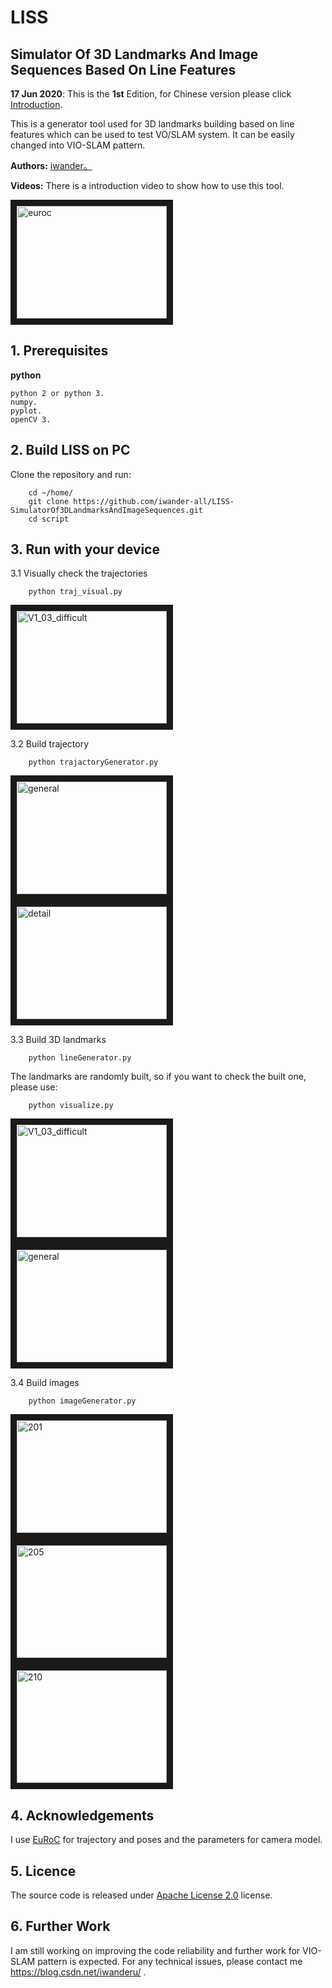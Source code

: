 # LISS
## Simulator Of 3D Landmarks And Image Sequences Based On Line Features

**17 Jun 2020**:  This is the  **1st** Edition, for Chinese version please click [Introduction](https://blog.csdn.net/iwanderu/article/details/106812369).

This is a generator tool used for 3D landmarks building based on line features which can be used to test VO/SLAM system. It can be easily changed into VIO-SLAM pattern.


**Authors:** [iwander。](https://blog.csdn.net/iwanderu/article/details/106812369)

**Videos:** There is a introduction video to show how to use this tool.

<a href="https://blog.csdn.net/iwanderu/article/details/106812369" target="_blank"><img src="http://img.youtube.com/vi/mv_9snb_bKs/0.jpg" 
alt="euroc" width="240" height="180" border="10" /></a>

## 1. Prerequisites
 **python** 
```
python 2 or python 3.
numpy.
pyplot.
openCV 3.
```

## 2. Build LISS on PC
Clone the repository and run:
```
    cd ~/home/
    git clone https://github.com/iwander-all/LISS-SimulatorOf3DLandmarksAndImageSequences.git
    cd script
```

## 3. Run with your device 
3.1 Visually check the trajectories
```
    python traj_visual.py
```
<a><img src="https://img-blog.csdnimg.cn/20200617175827315.png" alt="V1_03_difficult" width="240" height="180" border="10" /></a>


3.2 Build trajectory
```
    python trajactoryGenerator.py
```
<a><img src="https://img-blog.csdnimg.cn/20200617175832819.png" alt="general" width="240" height="180" border="10" /></a>
<a><img src="https://img-blog.csdnimg.cn/20200617175838855.png" alt="detail" width="240" height="180" border="10" /></a>

3.3 Build 3D landmarks
```
    python lineGenerator.py
```
The landmarks are randomly built, so if you want to check the built one, please use:
```
    python visualize.py
```
<a><img src="https://img-blog.csdnimg.cn/20200617175844423.png" alt="V1_03_difficult" width="240" height="180" border="10" /></a>
<a><img src="https://img-blog.csdnimg.cn/20200617175849576.png" alt="general" width="240" height="180" border="10" /></a>

3.4 Build images
```
    python imageGenerator.py
```
<a><img src="https://img-blog.csdnimg.cn/20200617175928388.png" alt="201" width="240" height="180" border="10" /></a>
<a><img src="https://img-blog.csdnimg.cn/20200617175932506.png" alt="205" width="240" height="180" border="10" /></a>
<a><img src="https://img-blog.csdnimg.cn/20200617175937951.png" alt="210" width="240" height="180" border="10" /></a>

## 4. Acknowledgements
I use [EuRoC](https://projects.asl.ethz.ch/datasets/doku.php?id=kmavvisualinertialdatasets) for trajectory and poses and the parameters for camera model.

## 5. Licence
The source code is released under [Apache License 2.0](http://www.apache.org/licenses/) license.

## 6. Further Work
I am still working on improving the code reliability and further work for VIO-SLAM pattern is expected. For any technical issues, please contact me <https://blog.csdn.net/iwanderu/> .

